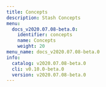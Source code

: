 ```yaml
---
title: Concepts
description: Stash Concepts
menu:
  docs_v2020.07.08-beta.0:
    identifier: concepts
    name: Concepts
    weight: 20
menu_name: docs_v2020.07.08-beta.0
info:
  catalog: v2020.07.08-beta.0
  cli: v0.10.0-beta.0
  version: v2020.07.08-beta.0
---
```


